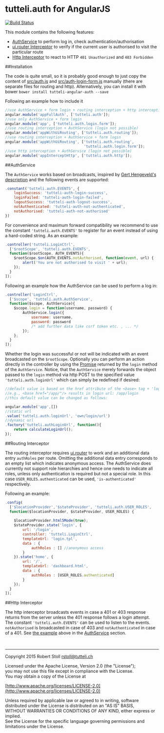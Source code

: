 # tutteli.auth for AngularJS

[![Build Status](https://travis-ci.org/robstoll/angular-auth.svg?branch=master)](https://travis-ci.org/robstoll/angular-auth)

This module contains the following features:

- [AuthService](#authservice) to perform log in, check authentication/authorisation
- [ui.router Interceptor](#routing-interceptor) to verify if the current user is authorised to visit the particular route
- [Http Interceptor](#http-interceptor) to react to HTTP `401 Unauthorized` and `403 Forbidden`


##Installation

The code is quite small, so it is probably good enough to just copy the content of [src/auth.js](https://github.com/robstoll/angular-auth/blob/master/src/auth.js) and [src/auth-login-form.js](https://github.com/robstoll/angular-auth/blob/master/src/auth-login-form.js) manually (there are separate files for routing and http). Alternatively, you can install it with bower 
`bower install tutteli-angular-auth --save`

Following an example how to include it 

```javascript
//use AuthService + form login + routing interception + http interception
angular.module('appFullAuth', ['tutteli.auth']); 
//use only AuthService + form login 
angular.module('app', ['tutteli.auth.login.form']); 
//use routing interception + AuthService (login not possible)
angular.module('appWithUiRouting', ['tutteli.auth.routing']); 
//use routing interception + AuthService + form login
angular.module('appWithUiRouting', ['tutteli.auth.routing', 
                                    'tutteli.auth.login.form']); 
//use http interception + AuthService (login not possible)
angular.module('appInterceptHttp', ['tutteli.auth.http']); 

```

##AuthService

The `AuthService` works based on broadcasts, inspired by [Gert Hengeveld's description](https://medium.com/opinionated-angularjs/techniques-for-authentication-in-angularjs-applications-7bbf0346acec) and the following events are supported:

```javascript
.constant('tutteli.auth.EVENTS', {
    loginSuccess: 'tutteli-auth-login-success',
    loginFailed: 'tutteli-auth-login-failed',
    logoutSuccess: 'tutteli-auth-logout-success',
    notAuthenticated: 'tutteli-auth-not-authenticated',
    notAuthorised: 'tutteli-auth-not-authorised'
})
```

<a name="listening-example"></a>For convenience and maximum forward compatibility we recommend to use the constant `'tutteli.auth.EVENTS'` to register for an event instead of using a hard-coded string. As an example:

```javascript
.controller('tutteli.LoginCtrl', 
  ['$rootScope', 'tutteli.auth.EVENTS', 
  function($rootScope, AUTH_EVENTS){
    $rootScope.$on(AUTH_EVENTS.notAuthorised, function(event, url) {
        alert('You are not authorised to visit ' + url);
    });  
  }
]);
```

Following an example how the AuthService can be used to perform a log in:

```javascript
.controller('LoginCtrl', 
  ['$scope', 'tutteli.auth.AuthService', 
  function($scope, AuthService){
    $scope.login = function(username, password) {
        AuthService.login({
            username: username, 
            password: password 
            /* add further data like csrf token etc. , ... */
        });
    };
  }
]);
```

Whether the login was successful or not will be indicated with an event broadcasted on the `$rootScope`. Optionally you can perform an action directly in the controller by using the [Promise](https://docs.angularjs.org/api/ng/service/$q#the-promise-api) returned by the `login` method of the `AuthService`. Notice, that the `AuthService` merely forwards the object passed to the `login` method via http POST to the specified value `'tutteli.auth.loginUrl'` which can simply be redefined if desired:

```javascript
//default value is based on the href attribute of the <base> tag + 'login'
//e.g., <base href="/app/"/> results in login url: /app/login
//this default value can be changed as follows:

angular.module('app',[])
//static url
.value('tutteli.auth.loginUrl', 'own/login/url')
//dynamic url
.factory('tutteli.authLoginUrl', function(){
    return calculateLoginUrl();
});
```


##Routing Interceptor

The routing interceptor requires [ui.router](https://github.com/angular-ui/ui-router) to work and an additional data entry `authRoles` per route. Omitting the additional data entry corresponds to an empty list which indicates anonymous access. The AuthService does currently not support role hierarchies and hence one needs to indicate all roles, unless only authentication is required but not a special role. In this case `USER_ROLES.authenticated` can be used, `'is-authenticated'` respectively.

Following an example:

```javascript
.config(
  ['$locationProvider','$stateProvider', 'tutteli.auth.USER_ROLES',
  function($locationProvider, $stateProvider, USER_ROLES) {
      
    $locationProvider.html5Mode(true);
    $stateProvider.state('login', {
        url: '/login',
        controller: 'tutteli.LoginCtrl',
        templateUrl: 'login.tpl',
        data : {
            authRoles : [] //anonymous access
        }
    }).state('home', {
        url: '/',
        templateUrl: 'dashboard.html',
        data : {
            authRoles : [USER_ROLES.authenticated]
        }
    });
  }
]);
```



##Http Interceptor

The http interceptor broadcasts events in case a 401 or 403 response returns from the server unless the 401 response follows a login attempt. The constant `'tutteli.auth.EVENTS'` can be used to listen to the events. `notAuthorised` is broadcasted in case of 403 and `notAuthenticated` in case of a 401. See [the example](#listening-example) above in the [AuthService](#authservice) section.

<br/>

---

Copyright 2015 Robert Stoll <rstoll@tutteli.ch>

Licensed under the Apache License, Version 2.0 (the "License");  
you may not use this file except in compliance with the License.  
You may obtain a copy of the License at  

[http://www.apache.org/licenses/LICENSE-2.0](http://www.apache.org/licenses/LICENSE-2.0)

Unless required by applicable law or agreed to in writing, software  
distributed under the License is distributed on an "AS IS" BASIS,  
WITHOUT WARRANTIES OR CONDITIONS OF ANY KIND, either express or implied.  
See the License for the specific language governing permissions and  
limitations under the License.